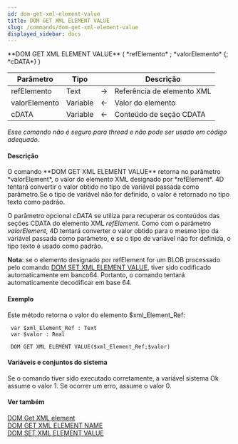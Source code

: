 ```yaml
---
id: dom-get-xml-element-value
title: DOM GET XML ELEMENT VALUE
slug: /commands/dom-get-xml-element-value
displayed_sidebar: docs
---
```


<!--REF #_command_.DOM GET XML ELEMENT VALUE.Syntax-->**DOM GET XML ELEMENT VALUE** ( *refElemento* ; *valorElemento* {; *cDATA*} )<!-- END REF-->
<!--REF #_command_.DOM GET XML ELEMENT VALUE.Params-->
| Parâmetro | Tipo |  | Descrição |
| --- | --- | --- | --- |
| refElemento | Text | &#8594;  | Referência de elemento XML |
| valorElemento | Variable | &#8592; | Valor do elemento |
| cDATA | Variable | &#8592; | Conteúdo de seção CDATA |

<!-- END REF-->

*Esse comando não é seguro para thread e não pode ser usado em código adequado.*


#### Descrição 

<!--REF #_command_.DOM GET XML ELEMENT VALUE.Summary-->O comando **DOM GET XML ELEMENT VALUE** retorna no parâmetro *valorElement*, o valor do elemento XML designado por *refElement*.<!-- END REF--> 4D tentará convertir o valor obtido no tipo de variável passada como parâmetro.Se o tipo de variável não for definido, o valor é retornado no tipo texto como padrão. 

O parâmetro opcional *cDATA* se utiliza para recuperar os conteúdos das seções CDATA do elemento XML *refElement*. Como com o parâmetro *valorElement*, 4D tentará converter o valor obtido para o mesmo tipo da variável passada como parâmetro, e se o tipo de variável não for definida, o tipo texto é usado como padrão.   
  
**Nota**: se o elemento designado por refElement for um BLOB processado pelo comando [DOM SET XML ELEMENT VALUE](dom-set-xml-element-value.md), tiver sido codificado automaticamente em banco64\. Portanto, o comando tentará automaticamente decodificar em base 64.

#### Exemplo 

Este método retorna o valor do elemento $xml\_Element\_Ref: 

```4d
 var $xml_Element_Ref : Text
 var $valor : Real
 
 DOM GET XML ELEMENT VALUE($xml_Element_Ref;$valor)
```

#### Variáveis e conjuntos do sistema 

Se o comando tiver sido executado corretamente, a variável sistema Ok assume o valor 1\. Se ocorrer um erro, assume o valor 0.

#### Ver também 

[DOM Get XML element](dom-get-xml-element.md)  
[DOM GET XML ELEMENT NAME](dom-get-xml-element-name.md)  
[DOM SET XML ELEMENT VALUE](dom-set-xml-element-value.md)  